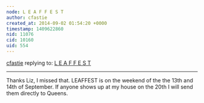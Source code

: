```yaml
---
node: L E A F F E S T
author: cfastie
created_at: 2014-09-02 01:54:20 +0000
timestamp: 1409622860
nid: 11076
cid: 10160
uid: 554
---
```




[cfastie](../profile/cfastie) replying to: [L E A F F E S T](../notes/cfastie/08-26-2014/l-e-a-f-f-e-s-t)

----
Thanks Liz, I missed that. LEAFFEST is on the weekend of the the 13th and 14th of September. If anyone shows up at my house on the 20th I will send them directly to Queens.